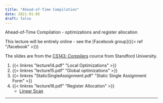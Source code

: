 ```yaml
---
title: "Ahead-of-Time Compilation"
date: 2021-01-05
draft: false
---
```


Ahead-of-Time Compilation - optimizations and register allocation


This lecture will be entirely online - see the [Facebook group]({{< ref "/facebook" >}})

<!--more-->

The slides are from the [CS143: Compilers][cs143] cource from Standford
University.

1. {{< linkres "lecture14.pdf" "Local Optimizations" >}}
2. {{< linkres "lecture15.pdf" "Global optimizations" >}}
3. {{< linkres "StaticSingleAssignment.pdf" "Static Single Assignment Form" >}}
4. {{< linkres "lecture16.pdf" "Register Allocation" >}}
   - [Linear Scan][linear scan]


[cs143]: http://web.stanford.edu/class/cs143/
[linear scan]: https://en.wikipedia.org/wiki/Register_allocation#Linear_scan

---
